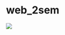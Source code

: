 # web_2sem
 ![](https://tenor.com/view/cat-cute-cat-cat-turning-clueless-cat-clueless-kitten-gif-24376555)
